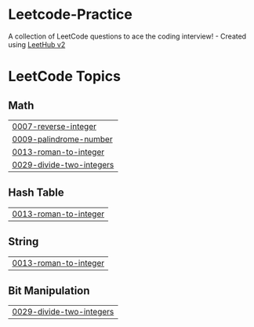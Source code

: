 # Leetcode-Practice
A collection of LeetCode questions to ace the coding interview! - Created using [LeetHub v2](https://github.com/arunbhardwaj/LeetHub-2.0)

<!---LeetCode Topics Start-->
# LeetCode Topics
## Math
|  |
| ------- |
| [0007-reverse-integer](https://github.com/Vinothini16/Leetcode-Practice/tree/master/0007-reverse-integer) |
| [0009-palindrome-number](https://github.com/Vinothini16/Leetcode-Practice/tree/master/0009-palindrome-number) |
| [0013-roman-to-integer](https://github.com/Vinothini16/Leetcode-Practice/tree/master/0013-roman-to-integer) |
| [0029-divide-two-integers](https://github.com/Vinothini16/Leetcode-Practice/tree/master/0029-divide-two-integers) |
## Hash Table
|  |
| ------- |
| [0013-roman-to-integer](https://github.com/Vinothini16/Leetcode-Practice/tree/master/0013-roman-to-integer) |
## String
|  |
| ------- |
| [0013-roman-to-integer](https://github.com/Vinothini16/Leetcode-Practice/tree/master/0013-roman-to-integer) |
## Bit Manipulation
|  |
| ------- |
| [0029-divide-two-integers](https://github.com/Vinothini16/Leetcode-Practice/tree/master/0029-divide-two-integers) |
<!---LeetCode Topics End-->